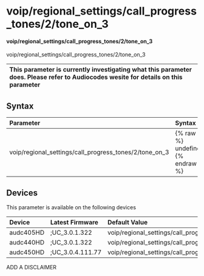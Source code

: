 ﻿---
description: voip/regional_settings/call_progress_tones/2/tone_on_3
search: false
---

# voip/regional_settings/call_progress_tones/2/tone_on_3

#### voip/regional_settings/call_progress_tones/2/tone_on_3

voip/regional_settings/call_progress_tones/2/tone_on_3


| This parameter is currently investigating what this parameter does. Please refer to Audiocodes wesite for details on this parameter | 
| :--- |

## Syntax
| Parameter | Syntax |
| :--- | :--- |
|voip/regional_settings/call_progress_tones/2/tone_on_3 | {% raw %} undefined {% endraw %}|

## Devices
This parameter is available on the following devices

| Device | Latest Firmware | Default Value |
|:---|:---|:---|
| audc405HD | ;UC_3.0.1.322 | voip/regional_settings/call_progress_tones/2/tone_on_3=0 
| audc440HD | ;UC_3.0.1.322 | voip/regional_settings/call_progress_tones/2/tone_on_3=0 
| audc450HD | ;UC_3.0.4.111.77 | voip/regional_settings/call_progress_tones/2/tone_on_3=0 

ADD A DISCLAIMER
